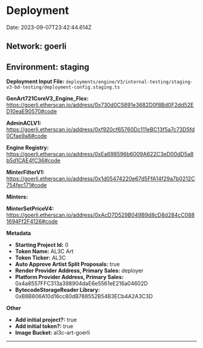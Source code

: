 
# Deployment

Date: 2023-09-07T23:42:44.614Z

## **Network:** goerli

## **Environment:** staging

**Deployment Input File:** `deployments/engine/V3/internal-testing/staging-v3-bd-testing/deployment-config.staging.ts`

**GenArt721CoreV3_Engine_Flex:** https://goerli.etherscan.io/address/0x730d0C5891e3682D0f8Bd0F2dd52ED10eaE90570#code

**AdminACLV1:** https://goerli.etherscan.io/address/0xf920cf65760Dc111eBC13f5a7c73D5fd0Cfae9a8#code

**Engine Registry:** https://goerli.etherscan.io/address/0xEa698596b6009A622C3eD00dD5a8b5d1CAE4fC36#code

**MinterFilterV1:** https://goerli.etherscan.io/address/0x1d05474220e67d5FfA14f29a7b0212C754fec171#code

**Minters:**

**MinterSetPriceV4:** https://goerli.etherscan.io/address/0xAcD7D529B049B9d8cD8d284cC0881694Ff2F4126#code



**Metadata**

- **Starting Project Id:** 0
- **Token Name:** AL3C Art
- **Token Ticker:** AL3C
- **Auto Approve Artist Split Proposals:** true
- **Render Provider Address, Primary Sales:** deployer
- **Platform Provider Address, Primary Sales:** 0x4a8557FFC313a398904daE6e5561eE216a04602D
- **BytecodeStorageReader Library:** 0xB8B806A10d16cc80dB788552B54B3ECb4A2A3C3D

**Other**

- **Add initial project?:** true
- **Add initial token?:** true
- **Image Bucket:** al3c-art-goerli

---

